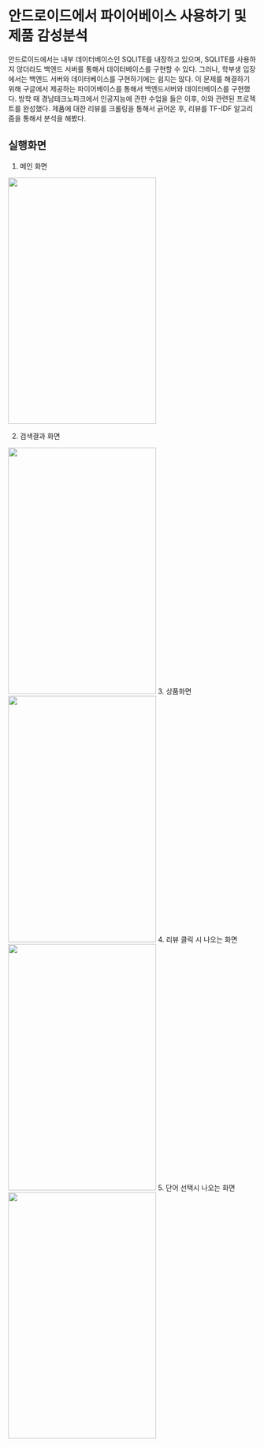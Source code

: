 # 안드로이드에서 파이어베이스 사용하기 및 제품 감성분석
안드로이드에서는 내부 데이터베이스인 SQLITE를 내장하고 있으며, SQLITE를 사용하지 않더라도 백엔드 서버를 통해서 데이터베이스를 구현할 수 있다.
그러나, 학부생 입장에서는 백엔드 서버와 데이터베이스를 구현하기에는 쉽지는 않다. 이 문제를 해결하기 위해 구글에서 제공하는 파이어베이스를 통해서 백엔드서버와 데이터베이스를 구현했다.
방학 때 경남테크노파크에서 인공지능에 관한 수업을 들은 이후, 이와 관련된 프로젝트를 완성했다. 제품에 대한 리뷰를 크롤링을 통해서 긁어온 후, 리뷰를 TF-IDF 알고리즘을 통해서 분석을 해봤다. 

## 실행화면
1. 메인 화면 
<img src="https://user-images.githubusercontent.com/23256819/111060388-dfaa8580-84df-11eb-819b-6910060ad4eb.png" width="300" height="500">

2. 검색결과 화면
<img src="https://user-images.githubusercontent.com/23256819/111060390-e0dbb280-84df-11eb-87b5-cf7c862edaab.png" width="300" height="500">
3. 상품화면
<img src="https://user-images.githubusercontent.com/23256819/111060392-e1744900-84df-11eb-9e6a-ea1eda19bfbe.png" width="300" height="500">
4. 리뷰 클릭 시 나오는 화면
<img src="https://user-images.githubusercontent.com/23256819/111060393-e1744900-84df-11eb-9e0a-8b0ce5271fc2.png" width="300" height="500">
5. 단어 선택시 나오는 화면
<img src="https://user-images.githubusercontent.com/23256819/111060394-e20cdf80-84df-11eb-95b7-acbae4dcac8e.png" width="300" height="500">
